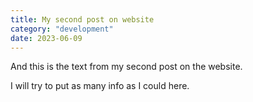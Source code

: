 ```yaml
---
title: My second post on website
category: "development"
date: 2023-06-09
---
```

And this is the text from my second post on the website.

I will try to put as many info as I could here.